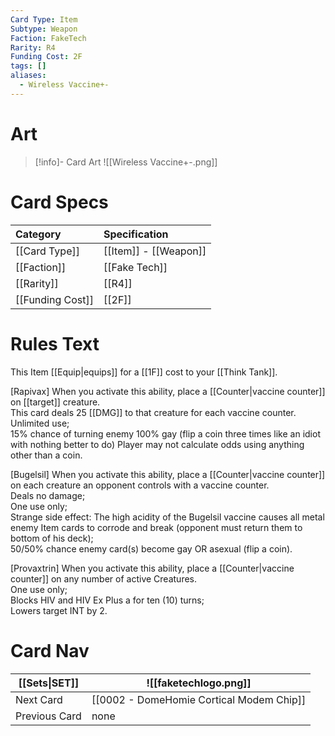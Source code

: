 ```yaml
---
Card Type: Item
Subtype: Weapon
Faction: FakeTech
Rarity: R4
Funding Cost: 2F
tags: []
aliases:
  - Wireless Vaccine+-
---
```

# Art

> [!info]- Card Art
> ![[Wireless Vaccine+-.png]]

# Card Specs

| Category | Specification| 
| :--- | :--- |
| [[Card Type]] | [[Item]] - [[Weapon]] |  
| [[Faction]] | [[Fake Tech]] | 
| [[Rarity]] | [[R4]] |  
| [[Funding Cost]] | [[2F]] |  

# Rules Text

This Item [[Equip|equips]] for a [[1F]] cost to your [[Think Tank]].  

[Rapivax] When you activate this ability, place a [[Counter|vaccine counter]] on [[target]] creature.  
This card deals 25 [[DMG]] to that creature for each vaccine counter.  
Unlimited use;  
15% chance of turning enemy 100% gay (flip a coin three times like an idiot with nothing better to do) Player may not calculate odds using anything other than a coin.  

[Bugelsil] When you activate this ability, place a [[Counter|vaccine counter]] on each creature an opponent controls with a vaccine counter.  
Deals no damage;  
One use only;  
Strange side effect: The high acidity of the Bugelsil vaccine causes all metal enemy Item cards to corrode and break (opponent must return them to bottom of his deck);  
50/50% chance enemy card(s) become gay OR asexual (flip a coin).  

[Provaxtrin] When you activate this ability, place a [[Counter|vaccine counter]] on any number of active Creatures.  
One use only;  
Blocks HIV and HIV Ex Plus a for ten (10) turns;  
Lowers target INT by 2.  

# Card Nav

| [[Sets\|SET]] | ![[faketechlogo.png]] |  
| --- | --- |  
| Next Card | [[0002 - DomeHomie Cortical Modem Chip]] |  
| Previous Card | none |  

